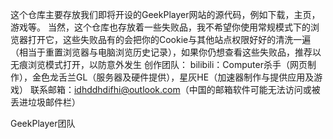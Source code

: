这个仓库主要存放我们即将开设的GeekPlayer网站的源代码，例如下载，主页，游戏等。
当然，这个仓库也存放着一些失败品，我不希望你使用常规模式下的浏览器打开它，这些失败品有的会把你的Cookie与其他站点权限好好的清洗一遍（相当于重置浏览器与电脑浏览历史记录），如果你仍想查看这些失败品，推荐以无痕浏览模式打开，以防意外发生
创作团队：
bilibili：Computer杀手（网页制作），金色龙舌兰GL（服务器及硬件提供），星灰HE（加速器制作与提供应用及游戏）
联系邮箱：idhddhdifhi@outlook.com（中国的邮箱软件可能无法访问或被丢进垃圾邮件栏）

GeekPlayer团队
